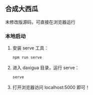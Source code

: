 ## 合成大西瓜

未修改版源码，可直接在浏览器运行

### 本地启动

1. 安装 serve 工具：

    ```bash
    npm run serve
    ```

2. 进入 daxigua 目录，运行 serve：

    ```bash
    serve
    ```
   
3. 打开浏览器访问 localhost:5000 即可！

